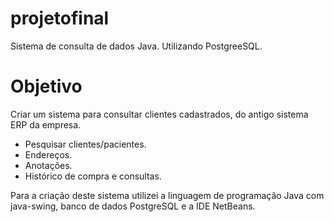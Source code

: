 # projetofinal
 Sistema de consulta de dados Java. Utilizando PostgreeSQL.
 # Objetivo
 Criar um sistema para consultar clientes cadastrados, do antigo sistema ERP da empresa.
  * Pesquisar clientes/pacientes.
  * Endereços.
  * Anotações.
  * Histórico de compra e consultas.
 
 Para a criação deste sistema utilizei a linguagem de programação Java com java-swing,
 banco de dados PostgreSQL e a IDE NetBeans.